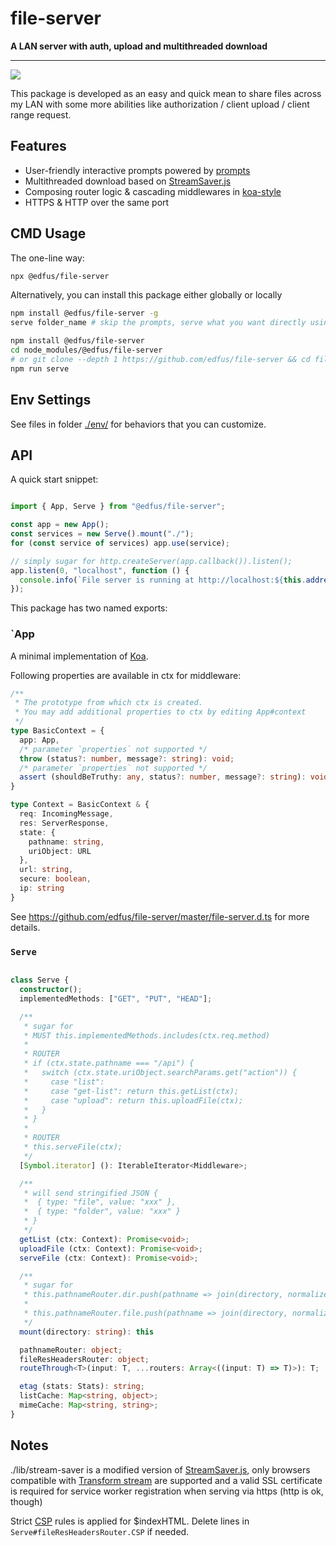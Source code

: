 # file-server

**A LAN server with auth, upload and multithreaded download**

---

<img src="https://raw.github.com/edfus/file-server/master/img/terminal.svg?sanitize=true">

This package is developed as an easy and quick mean to share files across my LAN with some more abilities like authorization / client upload / client range request.

## Features

- User-friendly interactive prompts powered by [prompts](https://github.com/terkelg/prompts#-prompts)
- Multithreaded download based on [StreamSaver.js](https://github.com/jimmywarting/StreamSaver.js)
- Composing router logic & cascading middlewares in [koa-style](https://koajs.com/)
- HTTPS & HTTP over the same port

## CMD Usage

The one-line way:
```bash
npx @edfus/file-server
```

Alternatively, you can install this package either globally or locally
```bash
npm install @edfus/file-server -g
serve folder_name # skip the prompts, serve what you want directly using previous config
```

```bash
npm install @edfus/file-server
cd node_modules/@edfus/file-server
# or git clone --depth 1 https://github.com/edfus/file-server && cd file-server && npm install
npm run serve
```

## Env Settings

See files in folder [./env/](https://github.com/edfus/file-server/tree/master/env) for behaviors that you can customize.

## API

A quick start snippet:

```js

import { App, Serve } from "@edfus/file-server";

const app = new App();
const services = new Serve().mount("./");
for (const service of services) app.use(service);

// simply sugar for http.createServer(app.callback()).listen();
app.listen(0, "localhost", function () {
  console.info(`File server is running at http://localhost:${this.address().port}`);
});
```

This package has two named exports:

### `App

A minimal implementation of [Koa](https://koajs.com/).

Following properties are available in ctx for middleware:

```ts
/**
 * The prototype from which ctx is created.
 * You may add additional properties to ctx by editing App#context
 */
type BasicContext = {
  app: App,
  /* parameter `properties` not supported */
  throw (status?: number, message?: string): void;
  /* parameter `properties` not supported */
  assert (shouldBeTruthy: any, status?: number, message?: string): void;
}

type Context = BasicContext & {
  req: IncomingMessage, 
  res: ServerResponse,
  state: {
    pathname: string,
    uriObject: URL
  },
  url: string,
  secure: boolean,
  ip: string
}
```

See <https://github.com/edfus/file-server/master/file-server.d.ts> for more details.

### `Serve`

```ts

class Serve {
  constructor();
  implementedMethods: ["GET", "PUT", "HEAD"];

  /**
   * sugar for
   * MUST this.implementedMethods.includes(ctx.req.method)
   * 
   * ROUTER
   * if (ctx.state.pathname === "/api") {
   *   switch (ctx.state.uriObject.searchParams.get("action")) {
   *     case "list":
   *     case "get-list": return this.getList(ctx);
   *     case "upload": return this.uploadFile(ctx);
   *   }
   * }
   * 
   * ROUTER
   * this.serveFile(ctx);
   */
  [Symbol.iterator] (): IterableIterator<Middleware>;

  /**
   * will send stringified JSON {
   *  { type: "file", value: "xxx" },
   *  { type: "folder", value: "xxx" }
   * }
   */
  getList (ctx: Context): Promise<void>;
  uploadFile (ctx: Context): Promise<void>;
  serveFile (ctx: Context): Promise<void>;

  /**
   * sugar for
   * this.pathnameRouter.dir.push(pathname => join(directory, normalize(pathname)));
   * 
   * this.pathnameRouter.file.push(pathname => join(directory, normalize(pathname)));
   */
  mount(directory: string): this

  pathnameRouter: object;
  fileResHeadersRouter: object;
  routeThrough<T>(input: T, ...routers: Array<((input: T) => T)>): T;

  etag (stats: Stats): string;
  listCache: Map<string, object>;
  mimeCache: Map<string, string>;
}
```

## Notes

./lib/stream-saver is a modified version of [StreamSaver.js](https://github.com/jimmywarting/StreamSaver.js), only browsers compatible with [Transform stream](https://developer.mozilla.org/en-US/docs/Web/API/TransformStream#browser_compatibility) are supported and a valid SSL certificate is required for service worker registration when serving via https (http is ok, though)

Strict [CSP](https://developer.mozilla.org/en-US/docs/Web/HTTP/CSP) rules is applied for $indexHTML. Delete lines in `Serve#fileResHeadersRouter.CSP` if needed.